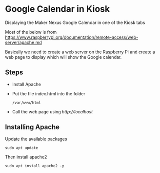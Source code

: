 # Google Calendar in Kiosk #
Displaying the Maker Nexus Google Calendar in one of the Kiosk tabs

Most of the below is from https://www.raspberrypi.org/documentation/remote-access/web-server/apache.md

Basically we need to create a web server on the Raspberry Pi and create a web page to display which will show the Google calendar.

Steps
-----
- Install Apache
- Put the file index.html into the folder

    `/var/www/html`
    
- Call the web page using *http://localhost*

Installing Apache
-----------------
Update the available packages

    sudo apt update
    
Then install apache2

    sudo apt install apache2 -y
    
